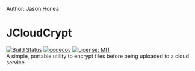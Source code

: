 Author: Jason Honea

# JCloudCrypt

[![Build Status](https://travis-ci.com/jdhonea/JCloudCrypt.svg?branch=master)](https://travis-ci.com/jdhonea/JCloudCrypt) [![codecov](https://codecov.io/gh/jdhonea/JCloudCrypt/branch/master/graph/badge.svg)](https://codecov.io/gh/jdhonea/JCloudCrypt) [![License: MIT](https://img.shields.io/badge/License-MIT-yellow.svg)](https://opensource.org/licenses/MIT)  
A simple, portable utility to encrypt files before being uploaded to a cloud service.
